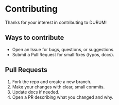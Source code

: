 # Contributing

Thanks for your interest in contributing to DURUM!

## Ways to contribute
- Open an Issue for bugs, questions, or suggestions.
- Submit a Pull Request for small fixes (typos, docs).

## Pull Requests
1. Fork the repo and create a new branch.
2. Make your changes with clear, small commits.
3. Update docs if needed.
4. Open a PR describing what you changed and why.
